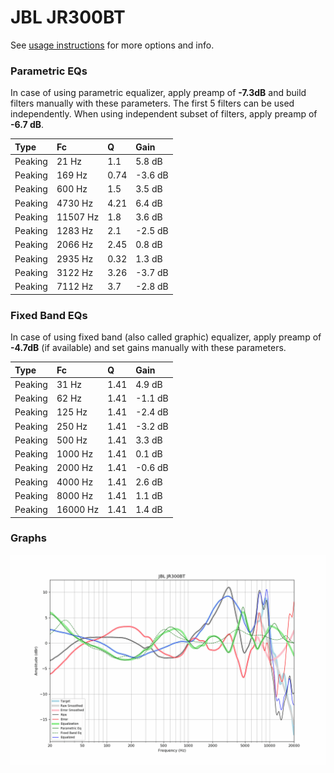 # JBL JR300BT
See [usage instructions](https://github.com/jaakkopasanen/AutoEq#usage) for more options and info.

### Parametric EQs
In case of using parametric equalizer, apply preamp of **-7.3dB** and build filters manually
with these parameters. The first 5 filters can be used independently.
When using independent subset of filters, apply preamp of **-6.7 dB**.

| Type    | Fc       |    Q | Gain    |
|:--------|:---------|:-----|:--------|
| Peaking | 21 Hz    | 1.1  | 5.8 dB  |
| Peaking | 169 Hz   | 0.74 | -3.6 dB |
| Peaking | 600 Hz   | 1.5  | 3.5 dB  |
| Peaking | 4730 Hz  | 4.21 | 6.4 dB  |
| Peaking | 11507 Hz | 1.8  | 3.6 dB  |
| Peaking | 1283 Hz  | 2.1  | -2.5 dB |
| Peaking | 2066 Hz  | 2.45 | 0.8 dB  |
| Peaking | 2935 Hz  | 0.32 | 1.3 dB  |
| Peaking | 3122 Hz  | 3.26 | -3.7 dB |
| Peaking | 7112 Hz  | 3.7  | -2.8 dB |

### Fixed Band EQs
In case of using fixed band (also called graphic) equalizer, apply preamp of **-4.7dB**
(if available) and set gains manually with these parameters.

| Type    | Fc       |    Q | Gain    |
|:--------|:---------|:-----|:--------|
| Peaking | 31 Hz    | 1.41 | 4.9 dB  |
| Peaking | 62 Hz    | 1.41 | -1.1 dB |
| Peaking | 125 Hz   | 1.41 | -2.4 dB |
| Peaking | 250 Hz   | 1.41 | -3.2 dB |
| Peaking | 500 Hz   | 1.41 | 3.3 dB  |
| Peaking | 1000 Hz  | 1.41 | 0.1 dB  |
| Peaking | 2000 Hz  | 1.41 | -0.6 dB |
| Peaking | 4000 Hz  | 1.41 | 2.6 dB  |
| Peaking | 8000 Hz  | 1.41 | 1.1 dB  |
| Peaking | 16000 Hz | 1.41 | 1.4 dB  |

### Graphs
![](./JBL%20JR300BT.png)